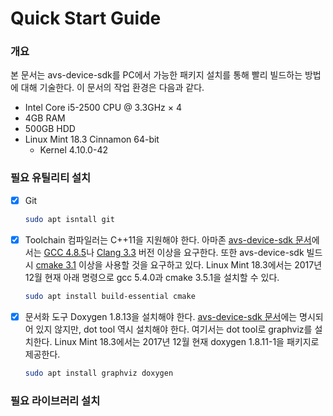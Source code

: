 # Quick Start Guide

###

### 개요

 본 문서는 avs-device-sdk를 PC에서 가능한 패키지 설치를 통해 빨리 빌드하는 방법에 대해 기술한다. 이 문서의 작업 환경은 다음과 같다.
 * Intel Core i5-2500 CPU @ 3.3GHz × 4
 * 4GB RAM
 * 500GB HDD
 * Linux Mint 18.3 Cinnamon 64-bit
    * Kernel 4.10.0-42

### 

### 필요 유틸리티 설치
- [X] Git
    ```sh
    sudo apt isntall git
    ```
- [X] Toolchain
컴파일러는 C++11을 지원해야 한다. 아마존 [avs-device-sdk 문서](https://github.com/alexa/avs-device-sdk/wiki/Linux-Quick-Start-Guide)에서는 [GCC 4.8.5](https://gcc.gnu.org)나 [Clang 3.3](http://clang.llvm.org/get_started.html) 버전 이상을 요구한다. 또한 avs-device-sdk 빌드 시 [cmake 3.1](https://cmake.org/download/) 이상을 사용할 것을 요구하고 있다. Linux Mint 18.3에서는 2017년 12월 현재 아래 명령으로 gcc 5.4.0과 cmake 3.5.1을 설치할 수 있다.
    ```sh
    sudo apt install build-essential cmake
    ```
- [X] 문서화 도구
Doxygen 1.8.13을 설치해야 한다. [avs-device-sdk 문서](https://github.com/alexa/avs-device-sdk/wiki/Linux-Quick-Start-Guide)에는 명시되어 있지 않지만, dot tool 역시 설치해야 한다. 여기서는 dot tool로 graphviz를 설치한다. Linux Mint 18.3에서는 2017년 12월 현재 doxygen 1.8.11-1을 패키지로 제공한다.
    ```sh
    sudo apt install graphviz doxygen
    ```

### 필요 라이브러리 설치



